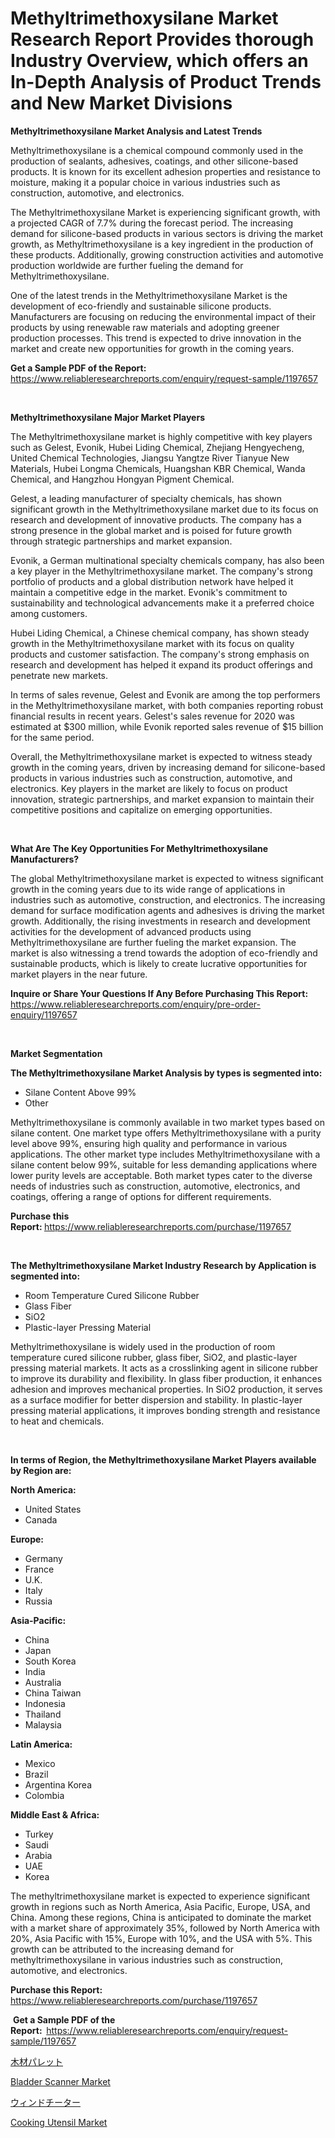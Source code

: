<p><h1>Methyltrimethoxysilane Market Research Report Provides thorough Industry Overview, which offers an In-Depth Analysis of Product Trends and New Market Divisions</h1></p><p><strong>Methyltrimethoxysilane Market Analysis and Latest Trends</strong></p>
<p><p>Methyltrimethoxysilane is a chemical compound commonly used in the production of sealants, adhesives, coatings, and other silicone-based products. It is known for its excellent adhesion properties and resistance to moisture, making it a popular choice in various industries such as construction, automotive, and electronics.</p><p>The Methyltrimethoxysilane Market is experiencing significant growth, with a projected CAGR of 7.7% during the forecast period. The increasing demand for silicone-based products in various sectors is driving the market growth, as Methyltrimethoxysilane is a key ingredient in the production of these products. Additionally, growing construction activities and automotive production worldwide are further fueling the demand for Methyltrimethoxysilane.</p><p>One of the latest trends in the Methyltrimethoxysilane Market is the development of eco-friendly and sustainable silicone products. Manufacturers are focusing on reducing the environmental impact of their products by using renewable raw materials and adopting greener production processes. This trend is expected to drive innovation in the market and create new opportunities for growth in the coming years.</p></p>
<p><strong>Get a Sample PDF of the Report:&nbsp;</strong> <a href="https://www.reliableresearchreports.com/enquiry/request-sample/1197657">https://www.reliableresearchreports.com/enquiry/request-sample/1197657</a></p>
<p>&nbsp;</p>
<p><strong>Methyltrimethoxysilane Major Market Players</strong></p>
<p><p>The Methyltrimethoxysilane market is highly competitive with key players such as Gelest, Evonik, Hubei Liding Chemical, Zhejiang Hengyecheng, United Chemical Technologies, Jiangsu Yangtze River Tianyue New Materials, Hubei Longma Chemicals, Huangshan KBR Chemical, Wanda Chemical, and Hangzhou Hongyan Pigment Chemical.</p><p>Gelest, a leading manufacturer of specialty chemicals, has shown significant growth in the Methyltrimethoxysilane market due to its focus on research and development of innovative products. The company has a strong presence in the global market and is poised for future growth through strategic partnerships and market expansion.</p><p>Evonik, a German multinational specialty chemicals company, has also been a key player in the Methyltrimethoxysilane market. The company's strong portfolio of products and a global distribution network have helped it maintain a competitive edge in the market. Evonik's commitment to sustainability and technological advancements make it a preferred choice among customers.</p><p>Hubei Liding Chemical, a Chinese chemical company, has shown steady growth in the Methyltrimethoxysilane market with its focus on quality products and customer satisfaction. The company's strong emphasis on research and development has helped it expand its product offerings and penetrate new markets.</p><p>In terms of sales revenue, Gelest and Evonik are among the top performers in the Methyltrimethoxysilane market, with both companies reporting robust financial results in recent years. Gelest's sales revenue for 2020 was estimated at $300 million, while Evonik reported sales revenue of $15 billion for the same period.</p><p>Overall, the Methyltrimethoxysilane market is expected to witness steady growth in the coming years, driven by increasing demand for silicone-based products in various industries such as construction, automotive, and electronics. Key players in the market are likely to focus on product innovation, strategic partnerships, and market expansion to maintain their competitive positions and capitalize on emerging opportunities.</p></p>
<p>&nbsp;</p>
<p><strong>What Are The Key Opportunities For Methyltrimethoxysilane Manufacturers?</strong></p>
<p><p>The global Methyltrimethoxysilane market is expected to witness significant growth in the coming years due to its wide range of applications in industries such as automotive, construction, and electronics. The increasing demand for surface modification agents and adhesives is driving the market growth. Additionally, the rising investments in research and development activities for the development of advanced products using Methyltrimethoxysilane are further fueling the market expansion. The market is also witnessing a trend towards the adoption of eco-friendly and sustainable products, which is likely to create lucrative opportunities for market players in the near future.</p></p>
<p><strong>Inquire or Share Your Questions If Any Before Purchasing This Report:</strong> <a href="https://www.reliableresearchreports.com/enquiry/pre-order-enquiry/1197657">https://www.reliableresearchreports.com/enquiry/pre-order-enquiry/1197657</a></p>
<p>&nbsp;</p>
<p><strong>Market Segmentation</strong></p>
<p><strong>The Methyltrimethoxysilane Market Analysis by types is segmented into:</strong></p>
<p><ul><li>Silane Content Above 99%</li><li>Other</li></ul></p>
<p><p>Methyltrimethoxysilane is commonly available in two market types based on silane content. One market type offers Methyltrimethoxysilane with a purity level above 99%, ensuring high quality and performance in various applications. The other market type includes Methyltrimethoxysilane with a silane content below 99%, suitable for less demanding applications where lower purity levels are acceptable. Both market types cater to the diverse needs of industries such as construction, automotive, electronics, and coatings, offering a range of options for different requirements.</p></p>
<p><strong>Purchase this Report:&nbsp;</strong><a href="https://www.reliableresearchreports.com/purchase/1197657">https://www.reliableresearchreports.com/purchase/1197657</a></p>
<p>&nbsp;</p>
<p><strong>The Methyltrimethoxysilane Market Industry Research by Application is segmented into:</strong></p>
<p><ul><li>Room Temperature Cured Silicone Rubber</li><li>Glass Fiber</li><li>SiO2</li><li>Plastic-layer Pressing Material</li></ul></p>
<p><p>Methyltrimethoxysilane is widely used in the production of room temperature cured silicone rubber, glass fiber, SiO2, and plastic-layer pressing material markets. It acts as a crosslinking agent in silicone rubber to improve its durability and flexibility. In glass fiber production, it enhances adhesion and improves mechanical properties. In SiO2 production, it serves as a surface modifier for better dispersion and stability. In plastic-layer pressing material applications, it improves bonding strength and resistance to heat and chemicals.</p></p>
<p>&nbsp;</p>
<p><strong>In terms of Region, the Methyltrimethoxysilane Market Players available by Region are:</strong></p>
<p>
    <p> <strong> North America: </strong>
        <ul>
            <li>United States</li>
            <li>Canada</li>
        </ul>
        </p> 
    <p> <strong> Europe: </strong>
        <ul>
            <li>Germany</li>
            <li>France</li>
            <li>U.K.</li>
            <li>Italy</li>
            <li>Russia</li>
        </ul>
        </p> 
    <p> <strong> Asia-Pacific: </strong>
        <ul>
            <li>China</li>
            <li>Japan</li>
            <li>South Korea</li>
            <li>India</li>
            <li>Australia</li>
            <li>China Taiwan</li>
            <li>Indonesia</li>
            <li>Thailand</li>
            <li>Malaysia</li>
        </ul>
        </p> 
    <p> <strong> Latin America: </strong>
        <ul>
            <li>Mexico</li>
            <li>Brazil</li>
            <li>Argentina Korea</li>
            <li>Colombia</li>
        </ul>
        </p> 
    <p> <strong> Middle East & Africa: </strong>
        <ul>
            <li>Turkey</li>
            <li>Saudi</li>
            <li>Arabia</li>
            <li>UAE</li>
            <li>Korea</li>
        </ul>
    </p>
    </p>
<p><p>The methyltrimethoxysilane market is expected to experience significant growth in regions such as North America, Asia Pacific, Europe, USA, and China. Among these regions, China is anticipated to dominate the market with a market share of approximately 35%, followed by North America with 20%, Asia Pacific with 15%, Europe with 10%, and the USA with 5%. This growth can be attributed to the increasing demand for methyltrimethoxysilane in various industries such as construction, automotive, and electronics.</p></p>
<p><strong>Purchase this Report: </strong><a href="https://www.reliableresearchreports.com/purchase/1197657">https://www.reliableresearchreports.com/purchase/1197657</a></p>
<p>&nbsp;<strong>Get a Sample PDF of the Report:&nbsp;&nbsp;</strong><a href="https://www.reliableresearchreports.com/enquiry/request-sample/1197657">https://www.reliableresearchreports.com/enquiry/request-sample/1197657</a></p>
<p><strong></strong></p>
<p><p><a href="https://medium.com/@harmonybogan1944/2024%E5%B9%B4%E3%81%8B%E3%82%892031%E5%B9%B4%E3%81%BE%E3%81%A7%E3%81%AE%E6%9C%9F%E9%96%93%E3%81%AB%E4%BA%88%E6%B8%AC%E3%81%95%E3%82%8C%E3%82%8B%E6%9C%A8%E8%A3%BD%E3%83%91%E3%83%AC%E3%83%83%E3%83%88%E5%B8%82%E5%A0%B4%E3%81%AE%E5%8B%95%E5%90%91%E3%81%A8%E5%B8%82%E5%A0%B4%E5%88%86%E6%9E%90-da18d0414ad5">木材パレット</a></p><p><a href="https://view.publitas.com/reportprime-1/bladder-scanner-market-size-growth-and-forecast-from-2023-2030/">Bladder Scanner Market</a></p><p><a href="https://medium.com/@harmonybogan1944/%E3%82%A6%E3%82%A3%E3%83%B3%E3%83%89%E3%83%81%E3%83%BC%E3%82%BF%E3%83%BC%E3%83%9E%E3%83%BC%E3%82%B1%E3%83%83%E3%83%88%E3%81%AE%E5%B1%95%E6%9C%9B-%E6%A5%AD%E7%95%8C%E3%81%AE%E6%A6%82%E8%A6%81%E3%81%A8%E4%BA%88%E6%B8%AC-2024%E5%B9%B4%E3%81%8B%E3%82%892031%E5%B9%B4%E3%81%BE%E3%81%A7-775d9beb0430">ウィンドチーター</a></p><p><a href="https://butternut-bug-553.notion.site/Cooking-Utensil-Market-Provides-a-Comprehensive-Analysis-Including-a-Macro-Overview-of-the-Market-as-af40a10e24f54c339abb901391533ada">Cooking Utensil Market</a></p></p>